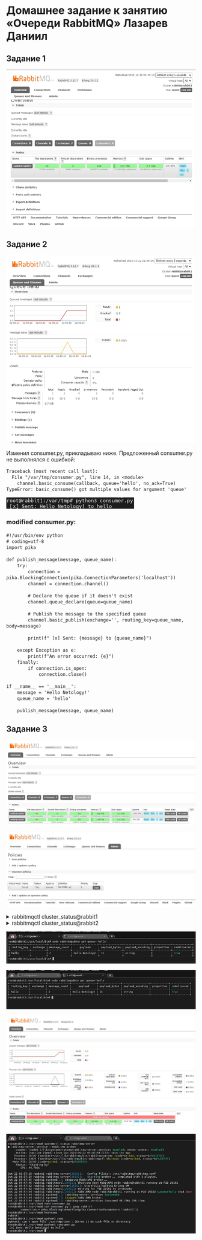 # Домашнее задание к занятию «Очереди RabbitMQ» Лазарев Даниил
## Задание 1

![Скриншот-1](https://github.com/n123tw/netology-sysadm-db-is/blob/main/12-04/img/1.jpg)

## Задание 2

![Скриншот-2](https://github.com/n123tw/netology-sysadm-db-is/blob/main/12-04/img/2.jpg)

Изменил consumer.py, прикладываю ниже. Предложенный consumer.py не выполнялся с ошибкой:

```
Traceback (most recent call last):
  File "/var/tmp/consumer.py", line 14, in <module>
    channel.basic_consume(callback, queue='hello', no_ack=True)
TypeError: basic_consume() got multiple values for argument 'queue'
```

![Скриншот-3](https://github.com/n123tw/netology-sysadm-db-is/blob/main/12-04/img/3.jpg)

### modified consumer.py:

```
#!/usr/bin/env python
# coding=utf-8
import pika

def publish_message(message, queue_name):
    try:
        connection = pika.BlockingConnection(pika.ConnectionParameters('localhost'))
        channel = connection.channel()

        # Declare the queue if it doesn't exist
        channel.queue_declare(queue=queue_name)

        # Publish the message to the specified queue
        channel.basic_publish(exchange='', routing_key=queue_name, body=message)

        print(f" [x] Sent: {message} to {queue_name}")

    except Exception as e:
        print(f"An error occurred: {e}")
    finally:
        if connection.is_open:
            connection.close()

if __name__ == '__main__':
    message = 'Hello Netology!'
    queue_name = 'hello'

    publish_message(message, queue_name)
```

## Задание 3

![Скриншот-4](https://github.com/n123tw/netology-sysadm-db-is/blob/main/12-04/img/4.jpg)

![Скриншот-5](https://github.com/n123tw/netology-sysadm-db-is/blob/main/12-04/img/5.jpg)

<details>
  <summary>rabbitmqctl cluster_status@rabbit1</summary>

  ```
      Cluster status of node rabbit@rabbit2 ...
    Basics

    Cluster name: rabbit@rabbit2
    Total CPU cores available cluster-wide: 8

    Disk Nodes

    rabbit@rabbit1
    rabbit@rabbit2

    Running Nodes

    rabbit@rabbit1
    rabbit@rabbit2

    Versions

    rabbit@rabbit2: RabbitMQ 3.12.7 on Erlang 26.1.2
    rabbit@rabbit1: RabbitMQ 3.12.7 on Erlang 26.1.2

    CPU Cores

    Node: rabbit@rabbit2, available CPU cores: 4
    Node: rabbit@rabbit1, available CPU cores: 4

    Maintenance status

    Node: rabbit@rabbit2, status: not under maintenance
    Node: rabbit@rabbit1, status: not under maintenance

    Alarms

    (none)

    Network Partitions

    (none)

    Listeners

    Node: rabbit@rabbit2, interface: [::], port: 15672, protocol: http, purpose: HTTP API
    Node: rabbit@rabbit2, interface: [::], port: 25672, protocol: clustering, purpose: inter-node and CLI tool communication
    Node: rabbit@rabbit2, interface: [::], port: 5672, protocol: amqp, purpose: AMQP 0-9-1 and AMQP 1.0
    Node: rabbit@rabbit1, interface: [::], port: 15672, protocol: http, purpose: HTTP API
    Node: rabbit@rabbit1, interface: [::], port: 25672, protocol: clustering, purpose: inter-node and CLI tool communication
    Node: rabbit@rabbit1, interface: [::], port: 5672, protocol: amqp, purpose: AMQP 0-9-1 and AMQP 1.0

    Feature flags

    Flag: classic_mirrored_queue_version, state: enabled
    Flag: classic_queue_type_delivery_support, state: enabled
    Flag: direct_exchange_routing_v2, state: enabled
    Flag: drop_unroutable_metric, state: enabled
    Flag: empty_basic_get_metric, state: enabled
    Flag: feature_flags_v2, state: enabled
    Flag: implicit_default_bindings, state: enabled
    Flag: listener_records_in_ets, state: enabled
    Flag: maintenance_mode_status, state: enabled
    Flag: quorum_queue, state: enabled
    Flag: restart_streams, state: enabled
    Flag: stream_queue, state: enabled
    Flag: stream_sac_coordinator_unblock_group, state: enabled
    Flag: stream_single_active_consumer, state: enabled
    Flag: tracking_records_in_ets, state: enabled
    Flag: user_limits, state: enabled
    Flag: virtual_host_metadata, state: enabled

  ```
</details>

<details>
  <summary>rabbitmqctl cluster_status@rabbit2</summary>

  ```
      Cluster status of node rabbit@rabbit2 ...
    Basics

    Cluster name: rabbit@rabbit2
    Total CPU cores available cluster-wide: 8

    Disk Nodes

    rabbit@rabbit1
    rabbit@rabbit2

    Running Nodes

    rabbit@rabbit1
    rabbit@rabbit2

    Versions

    rabbit@rabbit2: RabbitMQ 3.12.7 on Erlang 26.1.2
    rabbit@rabbit1: RabbitMQ 3.12.7 on Erlang 26.1.2

    CPU Cores

    Node: rabbit@rabbit2, available CPU cores: 4
    Node: rabbit@rabbit1, available CPU cores: 4

    Maintenance status

    Node: rabbit@rabbit2, status: not under maintenance
    Node: rabbit@rabbit1, status: not under maintenance

    Alarms

    (none)

    Network Partitions

    (none)

    Listeners

    Node: rabbit@rabbit2, interface: [::], port: 15672, protocol: http, purpose: HTTP API
    Node: rabbit@rabbit2, interface: [::], port: 25672, protocol: clustering, purpose: inter-node and CLI tool communication
    Node: rabbit@rabbit2, interface: [::], port: 5672, protocol: amqp, purpose: AMQP 0-9-1 and AMQP 1.0
    Node: rabbit@rabbit1, interface: [::], port: 15672, protocol: http, purpose: HTTP API
    Node: rabbit@rabbit1, interface: [::], port: 25672, protocol: clustering, purpose: inter-node and CLI tool communication
    Node: rabbit@rabbit1, interface: [::], port: 5672, protocol: amqp, purpose: AMQP 0-9-1 and AMQP 1.0

    Feature flags

    Flag: classic_mirrored_queue_version, state: enabled
    Flag: classic_queue_type_delivery_support, state: enabled
    Flag: direct_exchange_routing_v2, state: enabled
    Flag: drop_unroutable_metric, state: enabled
    Flag: empty_basic_get_metric, state: enabled
    Flag: feature_flags_v2, state: enabled
    Flag: implicit_default_bindings, state: enabled
    Flag: listener_records_in_ets, state: enabled
    Flag: maintenance_mode_status, state: enabled
    Flag: quorum_queue, state: enabled
    Flag: restart_streams, state: enabled
    Flag: stream_queue, state: enabled
    Flag: stream_sac_coordinator_unblock_group, state: enabled
    Flag: stream_single_active_consumer, state: enabled
    Flag: tracking_records_in_ets, state: enabled
    Flag: user_limits, state: enabled
    Flag: virtual_host_metadata, state: enabled
  ```
</details>

![Скриншот-6](https://github.com/n123tw/netology-sysadm-db-is/blob/main/12-04/img/6.jpg)

![Скриншот-7](https://github.com/n123tw/netology-sysadm-db-is/blob/main/12-04/img/7.jpg)

![Скриншот-8](https://github.com/n123tw/netology-sysadm-db-is/blob/main/12-04/img/8.jpg)

![Скриншот-9](https://github.com/n123tw/netology-sysadm-db-is/blob/main/12-04/img/9.jpg)